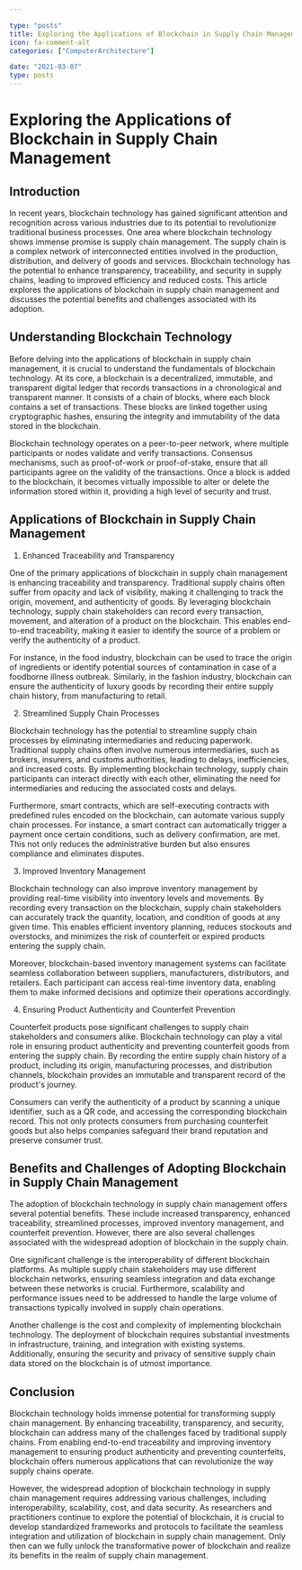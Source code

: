 ```yaml
---

type: "posts"
title: Exploring the Applications of Blockchain in Supply Chain Management
icon: fa-comment-alt
categories: ["ComputerArchitecture"]

date: "2021-03-07"
type: posts
---
```





# Exploring the Applications of Blockchain in Supply Chain Management

## Introduction

In recent years, blockchain technology has gained significant attention and recognition across various industries due to its potential to revolutionize traditional business processes. One area where blockchain technology shows immense promise is supply chain management. The supply chain is a complex network of interconnected entities involved in the production, distribution, and delivery of goods and services. Blockchain technology has the potential to enhance transparency, traceability, and security in supply chains, leading to improved efficiency and reduced costs. This article explores the applications of blockchain in supply chain management and discusses the potential benefits and challenges associated with its adoption.

## Understanding Blockchain Technology

Before delving into the applications of blockchain in supply chain management, it is crucial to understand the fundamentals of blockchain technology. At its core, a blockchain is a decentralized, immutable, and transparent digital ledger that records transactions in a chronological and transparent manner. It consists of a chain of blocks, where each block contains a set of transactions. These blocks are linked together using cryptographic hashes, ensuring the integrity and immutability of the data stored in the blockchain.

Blockchain technology operates on a peer-to-peer network, where multiple participants or nodes validate and verify transactions. Consensus mechanisms, such as proof-of-work or proof-of-stake, ensure that all participants agree on the validity of the transactions. Once a block is added to the blockchain, it becomes virtually impossible to alter or delete the information stored within it, providing a high level of security and trust.

## Applications of Blockchain in Supply Chain Management

1. Enhanced Traceability and Transparency

One of the primary applications of blockchain in supply chain management is enhancing traceability and transparency. Traditional supply chains often suffer from opacity and lack of visibility, making it challenging to track the origin, movement, and authenticity of goods. By leveraging blockchain technology, supply chain stakeholders can record every transaction, movement, and alteration of a product on the blockchain. This enables end-to-end traceability, making it easier to identify the source of a problem or verify the authenticity of a product.

For instance, in the food industry, blockchain can be used to trace the origin of ingredients or identify potential sources of contamination in case of a foodborne illness outbreak. Similarly, in the fashion industry, blockchain can ensure the authenticity of luxury goods by recording their entire supply chain history, from manufacturing to retail.

2. Streamlined Supply Chain Processes

Blockchain technology has the potential to streamline supply chain processes by eliminating intermediaries and reducing paperwork. Traditional supply chains often involve numerous intermediaries, such as brokers, insurers, and customs authorities, leading to delays, inefficiencies, and increased costs. By implementing blockchain technology, supply chain participants can interact directly with each other, eliminating the need for intermediaries and reducing the associated costs and delays.

Furthermore, smart contracts, which are self-executing contracts with predefined rules encoded on the blockchain, can automate various supply chain processes. For instance, a smart contract can automatically trigger a payment once certain conditions, such as delivery confirmation, are met. This not only reduces the administrative burden but also ensures compliance and eliminates disputes.

3. Improved Inventory Management

Blockchain technology can also improve inventory management by providing real-time visibility into inventory levels and movements. By recording every transaction on the blockchain, supply chain stakeholders can accurately track the quantity, location, and condition of goods at any given time. This enables efficient inventory planning, reduces stockouts and overstocks, and minimizes the risk of counterfeit or expired products entering the supply chain.

Moreover, blockchain-based inventory management systems can facilitate seamless collaboration between suppliers, manufacturers, distributors, and retailers. Each participant can access real-time inventory data, enabling them to make informed decisions and optimize their operations accordingly.

4. Ensuring Product Authenticity and Counterfeit Prevention

Counterfeit products pose significant challenges to supply chain stakeholders and consumers alike. Blockchain technology can play a vital role in ensuring product authenticity and preventing counterfeit goods from entering the supply chain. By recording the entire supply chain history of a product, including its origin, manufacturing processes, and distribution channels, blockchain provides an immutable and transparent record of the product's journey.

Consumers can verify the authenticity of a product by scanning a unique identifier, such as a QR code, and accessing the corresponding blockchain record. This not only protects consumers from purchasing counterfeit goods but also helps companies safeguard their brand reputation and preserve consumer trust.

## Benefits and Challenges of Adopting Blockchain in Supply Chain Management

The adoption of blockchain technology in supply chain management offers several potential benefits. These include increased transparency, enhanced traceability, streamlined processes, improved inventory management, and counterfeit prevention. However, there are also several challenges associated with the widespread adoption of blockchain in the supply chain.

One significant challenge is the interoperability of different blockchain platforms. As multiple supply chain stakeholders may use different blockchain networks, ensuring seamless integration and data exchange between these networks is crucial. Furthermore, scalability and performance issues need to be addressed to handle the large volume of transactions typically involved in supply chain operations.

Another challenge is the cost and complexity of implementing blockchain technology. The deployment of blockchain requires substantial investments in infrastructure, training, and integration with existing systems. Additionally, ensuring the security and privacy of sensitive supply chain data stored on the blockchain is of utmost importance.

## Conclusion

Blockchain technology holds immense potential for transforming supply chain management. By enhancing traceability, transparency, and security, blockchain can address many of the challenges faced by traditional supply chains. From enabling end-to-end traceability and improving inventory management to ensuring product authenticity and preventing counterfeits, blockchain offers numerous applications that can revolutionize the way supply chains operate.

However, the widespread adoption of blockchain technology in supply chain management requires addressing various challenges, including interoperability, scalability, cost, and data security. As researchers and practitioners continue to explore the potential of blockchain, it is crucial to develop standardized frameworks and protocols to facilitate the seamless integration and utilization of blockchain in supply chain management. Only then can we fully unlock the transformative power of blockchain and realize its benefits in the realm of supply chain management.